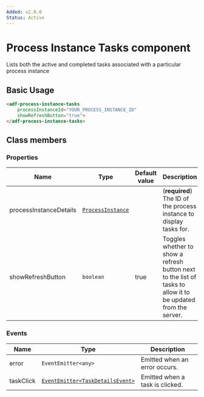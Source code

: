 ```yaml
---
Added: v2.0.0
Status: Active
---
```


# Process Instance Tasks component

Lists both the active and completed tasks associated with a particular process instance

## Basic Usage

```html
<adf-process-instance-tasks 
    processInstanceId="YOUR_PROCESS_INSTANCE_ID" 
    showRefreshButton="true">
</adf-process-instance-tasks>
```

## Class members

### Properties

| Name | Type | Default value | Description |
| -- | -- | -- | -- |
| processInstanceDetails | [`ProcessInstance`](../../lib/process-services/process-list/models/process-instance.model.ts) |  | (**required**) The ID of the process instance to display tasks for. |
| showRefreshButton | `boolean` | true | Toggles whether to show a refresh button next to the list of tasks to allow it to be updated from the server. |

### Events

| Name | Type | Description |
| -- | -- | -- |
| error | `EventEmitter<any>` | Emitted when an error occurs. |
| taskClick | [`EventEmitter<TaskDetailsEvent>`](../../lib/process-services/task-list/models/task-details.event.ts) | Emitted when a task is clicked. |
